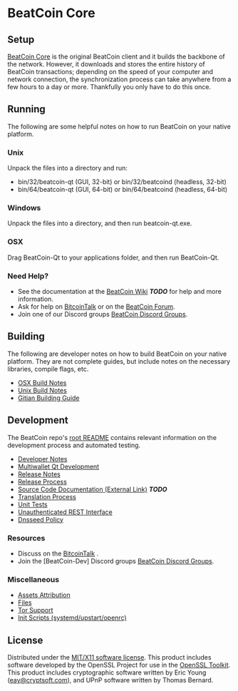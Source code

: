 BeatCoin Core
=====================

Setup
---------------------
[BeatCoin Core](http://BeatCoincoin.com) is the original BeatCoin client and it builds the backbone of the network. However, it downloads and stores the entire history of BeatCoin transactions; depending on the speed of your computer and network connection, the synchronization process can take anywhere from a few hours to a day or more. Thankfully you only have to do this once.

Running
---------------------
The following are some helpful notes on how to run BeatCoin on your native platform.

### Unix

Unpack the files into a directory and run:

- bin/32/beatcoin-qt (GUI, 32-bit) or bin/32/beatcoind (headless, 32-bit)
- bin/64/beatcoin-qt (GUI, 64-bit) or bin/64/beatcoind (headless, 64-bit)

### Windows

Unpack the files into a directory, and then run beatcoin-qt.exe.

### OSX

Drag BeatCoin-Qt to your applications folder, and then run BeatCoin-Qt.

### Need Help?

* See the documentation at the [BeatCoin Wiki](https://en.bitcoin.it/wiki/Main_Page) ***TODO***
for help and more information.
* Ask for help on [BitcoinTalk](https://bitcointalk.org/index.php) or on the [BeatCoin Forum](http://BeatCoincoin.com/).
* Join one of our Discord groups [BeatCoin Discord Groups](https://discord.gg/YcnvMqt).

Building
---------------------
The following are developer notes on how to build BeatCoin on your native platform. They are not complete guides, but include notes on the necessary libraries, compile flags, etc.

- [OSX Build Notes](build-osx.md)
- [Unix Build Notes](build-unix.md)
- [Gitian Building Guide](gitian-building.md)

Development
---------------------
The BeatCoin repo's [root README](https://github.com/eastcoastcrypto/BeatCoin/blob/master/README.md) contains relevant information on the development process and automated testing.

- [Developer Notes](developer-notes.md)
- [Multiwallet Qt Development](multiwallet-qt.md)
- [Release Notes](release-notes.md)
- [Release Process](release-process.md)
- [Source Code Documentation (External Link)](https://dev.visucore.com/bitcoin/doxygen/) ***TODO***
- [Translation Process](translation_process.md)
- [Unit Tests](unit-tests.md)
- [Unauthenticated REST Interface](REST-interface.md)
- [Dnsseed Policy](dnsseed-policy.md)

### Resources

* Discuss on the [BitcoinTalk](https://bitcointalk.org/index.php?topic=1262920.0) .
* Join the [BeatCoin-Dev] Discord groups [BeatCoin Discord Groups](https://discord.gg/YcnvMqt).

### Miscellaneous
- [Assets Attribution](assets-attribution.md)
- [Files](files.md)
- [Tor Support](tor.md)
- [Init Scripts (systemd/upstart/openrc)](init.md)

License
---------------------
Distributed under the [MIT/X11 software license](http://www.opensource.org/licenses/mit-license.php).
This product includes software developed by the OpenSSL Project for use in the [OpenSSL Toolkit](https://www.openssl.org/). This product includes
cryptographic software written by Eric Young ([eay@cryptsoft.com](mailto:eay@cryptsoft.com)), and UPnP software written by Thomas Bernard.
